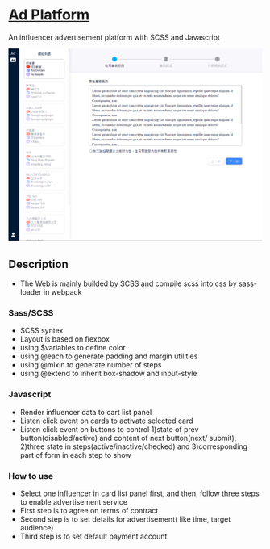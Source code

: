 # [Ad Platform](https://jssffl.github.io/ad-platform/)
An influencer advertisement platform with SCSS and Javascript

![image](https://github.com/jssffl/ad-platform/blob/main/ad-platform-page.png)

## Description
- The Web is mainly builded by SCSS and compile scss into css by sass-loader in webpack  

### Sass/SCSS
- SCSS syntex
- Layout is based on flexbox
- using $variables to define color 
- using @each to generate padding and margin utilities 
- using @mixin to generate number of steps
- using @extend to inherit box-shadow and input-style

### Javascript 
- Render influencer data to cart list panel
- Listen click event on cards to activate selected card
- Listen click event on buttons to control 1)state of prev button(disabled/active) and content of next button(next/ submit), 2)three state in steps(active/inactive/checked) and 3)corresponding part of form in each step to show

### How to use
- Select one influencer in card list panel first, and then, follow three steps to enable advertisement service
- First step is to agree on terms of contract
- Second step is to set details for advertisement( like time, target audience)
- Third step is to set default payment account
